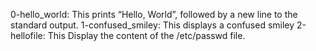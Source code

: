 0-hello_world: This prints “Hello, World”, followed by a new line to the standard output.
1-confused_smiley: This displays a confused smiley
2-hellofile: This Display the content of the /etc/passwd file.
